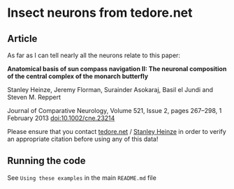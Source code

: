 # Insect neurons from tedore.net

## Article
As far as I can tell nearly all the neurons relate to this paper:

**Anatomical basis of sun compass navigation II: The neuronal composition of the central complex of the monarch butterfly**

Stanley Heinze, Jeremy Florman, Surainder Asokaraj, Basil el Jundi and Steven M. Reppert

Journal of Comparative Neurology, Volume 521, Issue 2, pages 267–298, 1 February 2013 [doi:10.1002/cne.23214](http://dx.doi.org/10.1002/cne.23214)

Please ensure that you contact [tedore.net](http://www.tedore.net) / [Stanley Heinze](http://biology.lu.se/stanley-heinze) in order to verify an appropriate citation before using any of this data!

## Running the code

See `Using these examples` in the main `README.md` file
